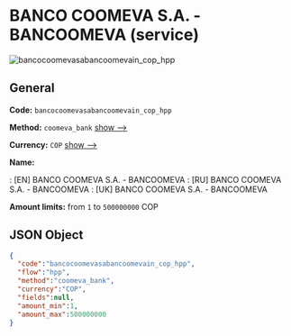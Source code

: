 
# BANCO COOMEVA S.A. - BANCOOMEVA (service) 
![bancocoomevasabancoomevain_cop_hpp](https://static.openfintech.io/payment_methods/bancocoomevasabancoomevain_cop_hpp/logo.svg?w=400&c=v0.59.26#w200)  

## General 
 
**Code:** `bancocoomevasabancoomevain_cop_hpp` 
 
**Method:** `coomeva_bank` 
 [show -->](/payment-methods/coomeva_bank/) 
 
**Currency:** `COP` [show -->](/currencies/COP/) 
 
**Name:** 
 
:	[EN] BANCO COOMEVA S.A. - BANCOOMEVA 
:	[RU] BANCO COOMEVA S.A. - BANCOOMEVA 
:	[UK] BANCO COOMEVA S.A. - BANCOOMEVA 
 
**Amount limits:** from `1` to `500000000` COP 

## JSON Object 

```json
{
  "code":"bancocoomevasabancoomevain_cop_hpp",
  "flow":"hpp",
  "method":"coomeva_bank",
  "currency":"COP",
  "fields":null,
  "amount_min":1,
  "amount_max":500000000
}
```  
